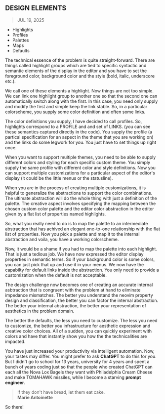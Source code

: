 ## DESIGN ELEMENTS
> JUL 19, 2025

* Highlights
* Profiles
* Palettes
* Maps
* Defaults

The technical essence of the problem is quite straight-forward.
There are things called highlight groups which are tied to specific
syntactic and semantic elements of the display in the editor and
you have to set the foreground color, background color and the style
(bold, italic, underscore etc.).

We call one of these elements a highlight.  Now things are not too simple.
We can link one highlight group to another one so that the second one
can automatically switch along with the first.  In this case, you need
only supply and modify the first and simple keep the link stable.
So, in a particular colorscheme, you supply some color definition and
often some links.

The color definitions you supply, I have decided to call profiles.
So, highlights correspond to a PROFILE and and set of LINKS.
(you can see these semantics captured directly in the code).
You supply the profile (a partical specification for an aspect
in the theme that you are working on) and the links do some
legwork for you.  You just have to set things up right once.

When you want to support multiple themes, you need to be able
to supply different colors and styling for each specific custom theme.
You simply supply the same profile with different color and style
definitions.  Now you can support multiple customizations for
a particular aspect of the editor's display (it could be the little
menus or the statusline).

When you are in the process of creating multiple customizations,
it is helpful to generalize the abstractions to support the color
combinations.  The ultimate abstraction will do the whole thing
with just a definition of the palette.
The creative aspect involves specifying the mapping between
the chosen custom color palette and the editor color abstraction
in the editor given by a flat list of properties named highlights.

So, what you really need to do is to map the palette to
an intermediate abstraction that has achived an elegant one-to-one
relationship with the flat list of properties.  Now you pick a palette
and map it to the internal abstraction and voila, you have a working
colorscheme.

Now, it would be a shame if you had to map the palette into each highlight.
That is just a tedious job.  We have now expressed the editor display
properties in semantic terms.  So if your background color is some colors,
you can just pick that up and use it in your menus.  We now have the
capabilty for default links inside the abstraction.  You only need to
provide a customization when the default is not acceptable.

The design challenge now becomes one of creating an accurate internal
asbtraction that is congruent with the problem at hand to eliminate
impedance mismatches.  The better you understand the neovim property
design and classification, the better you can factor the internal
abstraction.  The better your internal abstraction, the better your
representation of aesthetics in the problem domain.

The better the defaults, the less you need to customize.  The less you
need to customize, the better you infrastructure for aesthetic
expression and creative color choices.  All of a sudden, you can quickly
experiment with colors and have that instantly show you how the the
technicalities are impacted.

You have just increased your productivity via intelligent automation.
Now, your tastes may differ.  You might prefer to ask **ChatGPT** to
do this for you.  But I didn't go to school for 13 years, university
for 4 years and spent a bunch of years coding just so that the people
who created ChatGPT can each all the Nova Lox Bagels they want with
Philadelphia Cream Cheese and make TOMAHAWK missiles, while I become
a starving **prompt engineer**.

> If they don't have bread, let them eat cake.  
> **Marie Antoinette**

So there!
